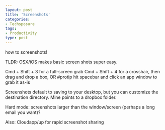 ```yaml
---
layout: post
title: 'Screenshots'
categories:
- Techsposure
tags:
- Productivity
type: post
---
```

how to screenshots!

TLDR: OSX/iOS makes basic screen shots super easy.

Cmd + Shift + 3 for a full-screen grab
Cmd + Shift + 4 for a crosshair, then drag and drop a box, OR #protip hit spacebar and click an app window to grab it as-is

Screenshots default to saving to your desktop, but you can customize the destination directory. Mine points to a dropbox folder.

Hard mode: screenshots larger than the window/screen (perhaps a long email you want)?

Also: Cloudapp/up for rapid screenshot sharing 
